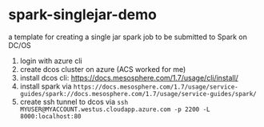 # spark-singlejar-demo
a template for creating a single jar spark job to be submitted to Spark on DC/OS

1. login with azure cli
2. create dcos cluster on azure (ACS worked for me)
3. install dcos cli: https://docs.mesosphere.com/1.7/usage/cli/install/
4. install spark via `https://docs.mesosphere.com/1.7/usage/service-guides/spark://docs.mesosphere.com/1.7/usage/service-guides/spark/`
5. create ssh tunnel to dcos via `ssh MYUSER@MYACCOUNT.westus.cloudapp.azure.com -p 2200 -L 8000:localhost:80`

